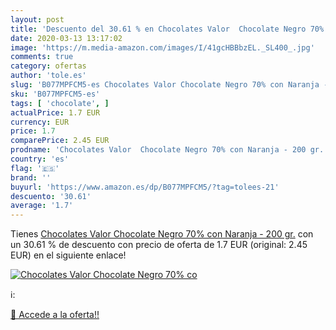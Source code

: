 ```yaml
---
layout: post
title: 'Descuento del 30.61 % en Chocolates Valor  Chocolate Negro 70% co'
date: 2020-03-13 13:17:02
image: 'https://m.media-amazon.com/images/I/41gcHBBbzEL._SL400_.jpg'
comments: true
category: ofertas
author: 'tole.es'
slug: 'B077MPFCM5-es Chocolates Valor Chocolate Negro 70% con Naranja - 200 gr.'
sku: 'B077MPFCM5-es'
tags: [ 'chocolate', ]
actualPrice: 1.7 EUR
currency: EUR
price: 1.7
comparePrice: 2.45 EUR
prodname: 'Chocolates Valor  Chocolate Negro 70% con Naranja - 200 gr.'
country: 'es'
flag: '🇪🇸'
brand: ''
buyurl: 'https://www.amazon.es/dp/B077MPFCM5/?tag=tolees-21'
descuento: '30.61'
average: '1.7'
---
```


Tienes [Chocolates Valor  Chocolate Negro 70% con Naranja - 200 gr.](https://www.amazon.es/dp/B077MPFCM5/?tag=tolees-21) con un 30.61 % de descuento con precio de oferta de 1.7 EUR (original: 2.45 EUR) en el siguiente enlace!

[![Chocolates Valor  Chocolate Negro 70% co](https://m.media-amazon.com/images/I/41gcHBBbzEL._SL400_.jpg)](https://www.amazon.es/dp/B077MPFCM5/?tag=tolees-21)

ℹ️:


[🛒 Accede a la oferta!!](https://www.amazon.es/dp/B077MPFCM5/?tag=tolees-21)
